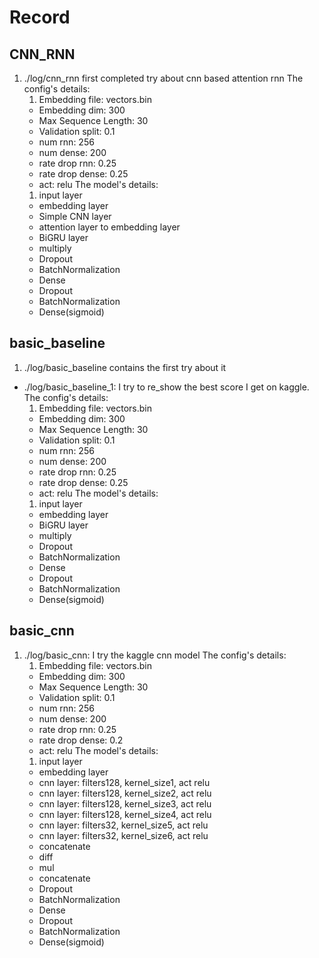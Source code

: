 # Record

## CNN\_RNN
1. ./log/cnn\_rnn first completed try about cnn based attention rnn
   The config's details:
   1. Embedding file: vectors.bin
   * Embedding dim: 300
   * Max Sequence Length: 30
   * Validation split: 0.1
   * num rnn: 256
   * num dense: 200
   * rate drop rnn: 0.25
   * rate drop dense: 0.25
   * act: relu
   The model's details:
   1. input layer
   * embedding layer
   * Simple CNN layer
   * attention layer to embedding layer
   * BiGRU layer
   * multiply
   * Dropout
   * BatchNormalization
   * Dense
   * Dropout
   * BatchNormalization
   * Dense(sigmoid)

## basic\_baseline
1. ./log/basic\_baseline contains the first try about it
* ./log/basic\_baseline\_1: I try to re\_show the best score I get on kaggle. 
   The config's details:
   1. Embedding file: vectors.bin
   * Embedding dim: 300
   * Max Sequence Length: 30
   * Validation split: 0.1
   * num rnn: 256
   * num dense: 200
   * rate drop rnn: 0.25
   * rate drop dense: 0.25
   * act: relu
   The model's details:
   1. input layer
   * embedding layer
   * BiGRU layer
   * multiply
   * Dropout
   * BatchNormalization
   * Dense
   * Dropout
   * BatchNormalization
   * Dense(sigmoid)

## basic\_cnn
1. ./log/basic\_cnn: I try the kaggle cnn model
   The config's details:
   1. Embedding file: vectors.bin
   * Embedding dim: 300
   * Max Sequence Length: 30
   * Validation split: 0.1
   * num rnn: 256
   * num dense: 200
   * rate drop rnn: 0.25
   * rate drop dense: 0.2
   * act: relu
   The model's details:
   1. input layer
   * embedding layer
   * cnn layer: filters128, kernel\_size1, act relu
   * cnn layer: filters128, kernel\_size2, act relu
   * cnn layer: filters128, kernel\_size3, act relu
   * cnn layer: filters128, kernel\_size4, act relu
   * cnn layer: filters32, kernel\_size5, act relu
   * cnn layer: filters32, kernel\_size6, act relu
   * concatenate
   * diff
   * mul
   * concatenate
   * Dropout
   * BatchNormalization
   * Dense
   * Dropout
   * BatchNormalization
   * Dense(sigmoid)
